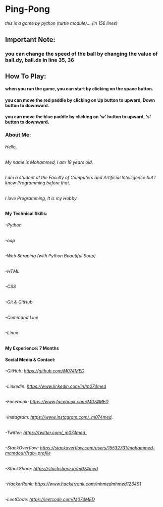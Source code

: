 # Ping-Pong
###### this is a game by python (turtle module)....(in 156 lines)

## Important Note:
### you can change the speed of the ball by changing the value of ball.dy, ball.dx in line 35, 36

## How To Play:
#### when you run the game, you can start by clicking on the space button.
#### you can move the red paddle by clicking on Up button to upward, Down button to downward.
#### you can move the blue paddle by clicking on 'w' button to upward, 's' button to downward.


### About Me:
###### Hello,
###### My name is Mohammed, I am 19 years old.
###### I am a student at the Faculty of Computers and Artificial Intelligence but I know Programming before that.
###### I love Programming, It is my Hobby.

#### My Technical Skills:
######  -Python
######  -oop
######  -Web Scraping (with Python Beautiful Soup)
######  -HTML
######  -CSS
######  -Git & GitHub
######  -Command Line
######  -Linux

#### My Experience: 7 Months


#### Social Media & Contact:
######  -GitHub: https://github.com/M074MED
######  -Linkedin: https://www.linkedin.com/in/m074med
######  -Facebook: https://www.facebook.com/M074MED
######  -Instagram: https://www.instagram.com/_m074med_
######  -Twitter: https://twitter.com/_m074med_
######  -StackOverflow: https://stackoverflow.com/users/15532731/mohammed-mamdouh?tab=profile
######  -StackShare: https://stackshare.io/m074med
######  -HackerRank: https://www.hackerrank.com/mhmedmhmed123491
######  -LeetCode: https://leetcode.com/M074MED
